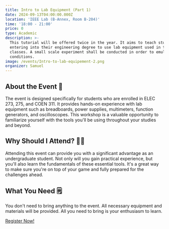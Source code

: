 ```yaml
---
title: Intro to Lab Equipment (Part 1)
date: 2024-09-13T04:00:00.000Z
location: 'IEEE Lab (B-Annex, Room B-204)'
time: '18:00 - 21:00'
price: 0
type: Academic
description: >-
  This tutorial will be offered twice in the year. It aims to teach students
  entering into their engineering degree to use lab equipment used in their
  classes. A small scale experiment shall be conducted in order to emulate lab
  conditions.
image: /events/Intro-to-lab-equipement-2.png
organizer: Samuel
---
```


## About the Event 🤔

The event is designed specifically for students who are enrolled in ELEC 273, 275, and COEN 311. It provides hands-on experience with lab equipment such as breadboards, power supplies, multimeters, function generators, and oscilloscopes. This workshop is a valuable opportunity to familiarize yourself with the tools you'll be using throughout your studies and beyond.

## Why Should I Attend? 🤷‍♂️

Attending this event can provide you with a significant advantage as an undergraduate student. Not only will you gain practical experience, but you'll also learn the fundamentals of these essential tools. It's a great way to make sure you're on top of your game and fully prepared for the challenges ahead.

## What You Need 🗒️

You don't need to bring anything to the event. All necessary equipment and materials will be provided. All you need to bring is your enthusiasm to learn.

[Register Now!](https://www.zeffy.com/en-CA/ticketing/9eb5706a-b9d1-4a96-b15a-3fdea39234b2)
